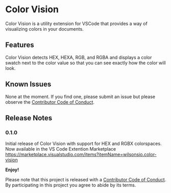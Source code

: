 # Color Vision

Color Vision is a utility extension for VSCode that provides a way of visualizing colors in your documents.

## Features

Color Vision detects HEX, HEXA, RGB, and RGBA and displays a color swatch next to the color value so that you can see exactly how the color will look.

## Known Issues

None at the moment. If you find one, please submit an issue but please observe the [Contributor Code of Conduct](CODE-OF-CONDUCT.md).

## Release Notes

### 0.1.0

Initial release of Color Vision with support for HEX and RGBX colorspaces. Now available in the VS Code Extention Marketplace <https://marketplace.visualstudio.com/items?itemName=wilsonsio.color-vision>

**Enjoy!**

Please note that this project is released with a [Contributor Code of Conduct](CODE-OF-CONDUCT.md). By participating in this project you agree to abide by its terms.
